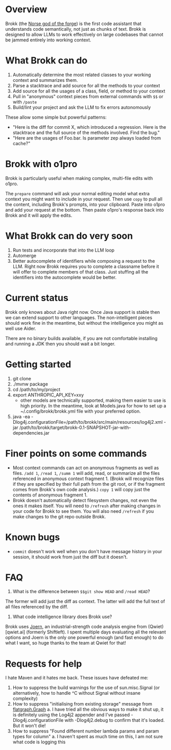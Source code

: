 # Overview

Brokk (the [Norse god of the forge](https://en.wikipedia.org/wiki/Brokkr))
is the first code assistant that understands code semantically, not just
as chunks of text.  Brokk is designed to allow LLMs to work effectively
on large codebases that cannot be jammed entirely into working context.

# What Brokk can do

1. Automatically determine the most related classes to your working context and summarizes them.
1. Parse a stacktrace and add source for all the methods to your context
1. Add source for all the usages of a class, field, or method to your context
1. Pull in "anonymous" context pieces from external commands with `$$` or with `/paste`
1. Build/lint your project and ask the LLM to fix errors autonomously

These allow some simple but powerful patterns:
- "Here is the diff for commit X, which introduced a regression.  Here is the stacktrace
  and the full source of the methods involved.  Find the bug."
- "Here are the usages of Foo.bar.  Is parameter zep always loaded from cache?"

# Brokk with o1pro

Brokk is particularly useful when making complex, multi-file edits with o1pro.

The `prepare` command will ask your normal editing model what extra context you might want to include
in your request.  Then use `copy` to pull all the content, including Brokk's prompts, into your clipboard.
Paste into o1pro and add your request at the bottom.  Then paste o1pro's response back into
Brokk and it will apply the edits.

# What Brokk can do very soon

1. Run tests and incorporate that into the LLM loop
1. Automerge
1. Better autocomplete of identifiers while composing a request to the LLM.
   Right now Brokk requires you to complete a classname before it will
   offer to complete members of that class.  Just stuffing all the identifiers
   into the autocomplete would be better.

# Current status

Brokk only knows about Java right now.  Once Java support is stable then
we can extend support to other languages.  The non-intelligent pieces should
work fine in the meantime, but without the intelligence you might as well
use Aider.

There are no binary builds available, if you are not comfortable installing
and running a JDK then you should wait a bit longer.

# Getting started

1. git clone
2. ./mvnw package
3. cd /path/to/my/project
3. export ANTHROPIC_API_KEY=xxy
   - other models are technically supported, making them easier to use is high priority.
     In the meantime, look at Models.java for how to set up a ~/.config/brokk/brokk.yml file with
     your preferred option.
4. java -ea -Dlog4j.configurationFile=/path/to/brokk/src/main/resources/log4j2.xml -jar /path/to/brokk/target/brokk-0.1-SNAPSHOT-jar-with-dependencies.jar

# Finer points on some commands

- Most context commands can act on anonymous fragments as well as files.  `/add 1`, `/read 1`, `/summ 1`
  will add, read, or summarize all the files referenced in anonymous context fragment 1.
  (Brokk will recognize files
  if they are specified by their full path from the git root, or if the fragment comes from Brokk's
  own code analysis.)
  `copy 1` will copy just the contents of anonymous fragment 1.
- Brokk doesn't automatically detect filesystem changes, not even the ones it makes itself.
  You will need to `/refresh` after making changes in your code for Brokk to see them.  You will
  also need `/refresh` if you make changes to the git repo outside Brokk.

# Known bugs

- `commit` doesn't work well when you don't have message history in your session, it should work
  from just the diff but it doesn't.

# FAQ

1. What is the difference between `$$git show HEAD` and `/read HEAD`?

The former will add just the diff as context.  The latter will add
the full text of all files referenced by the diff.

1. What code intelligence library does Brokk use?

Brokk uses [Joern](https://github.com/joernio/joern), an industrial-strength code analysis engine from (Qwiet)[qwiet.ai] (formerly Shiftleft).  I spent multiple days evaluating all the relevant options and Joern is the only one powerful enough (and fast enough) to do what I want, so huge thanks to the team at Qwiet for that!

# Requests for help

I hate Maven and it hates me back.  These issues have defeated me:
1. How to suppress the build warnings for the use of sun.misc.Signal
   (or alternatively, how to handle ^C without Signal without insane complexity)
2. How to suppress "initialising from existing storage" message from [flatgraph.Graph](https://github.com/joernio/flatgraph/blob/4b0057cdf22458fe13873d315a86c9e939752e03/core/src/main/scala/flatgraph/Graph.scala#L29)
  a. I have tried all the obvious ways to make it shut up, it is definitely using the Log4j2 appender and I've passed -Dlog4j.configurationFile with -Dlog4j2.debug to confirm that it's loaded. But it won't die!
3. How to suppress "Found different number lambda params and param types for column"
  a. I haven't spent as much time on this, I am not sure what code is logging this
